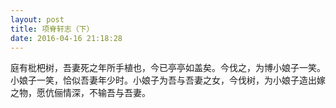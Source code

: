 ```yaml
---
layout: post
title: 项脊轩志（下）
date: 2016-04-16 21:18:28
---
```


庭有枇杷树，吾妻死之年所手植也，今已亭亭如盖矣。今伐之，为博小娘子一笑。小娘子一笑，恰似吾妻年少时。小娘子为吾与吾妻之女，今伐树，为小娘子造出嫁之物，愿伉俪情深，不输吾与吾妻。
